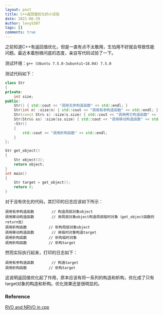```yaml
---
layout: post
title: C++返回值优化的小试验
date: 2021-06-29
Author: levy5307
tags: []
comments: true
---
```


之前知道C++有返回值优化，但是一直有点不太敢用，生怕用不好就会导致性能问题。最近本着刨根问底的态度，亲自写代码试验了一下。

测试环境：`g++ (Ubuntu 7.5.0-3ubuntu1~18.04) 7.5.0`

测试代码如下：

```cpp
class Str
{
private:
    int size;
public:
    Str() { std::cout << "调用无参构造函数" << std::endl; }
    Str(int n) :size(n) { std::cout << "调用有参构造函数" << std::endl; }
    Str(const Str& s) :size(s.size) { std::cout << "调用拷贝构造函数" << std::endl; }
    Str(Str&& ss) :size(ss.size) { std::cout << "调用移动构造函数" << std::endl; }
    ~Str()
    {
        std::cout << "调用析构函数" << std::endl;
    }
};

Str get_object()
{
    Str object(3);
    return object;
}
int main()
{
    Str target = get_object();
    return 0;
}
```

对于没有优化的代码，其打印的日志应该如下所示：
```
调用有参构造函数		// 构造局部对象object
调用移动构造函数		// 用局部对象object构造局部临时对象（get_object函数的return处）
调用析构函数			// 析构局部对象object
调用移动构造函数		// 用临时对象构造target
调用析构函数			// 析构临时对象
调用析构函数			// 析构target
```

然而实际执行起来，打印的日志如下：
```
调用有参构造函数		// 构造target
调用析构函数			// 析构target
```

这说明返回值优化起了作用，原本应该有将一系列的构造和析构，优化成了只有target对象的构造和析构。优化效果还是很明显的。

### Reference

[RVO and NRVO in cpp](https://www.codenong.com/cs106863732/)



